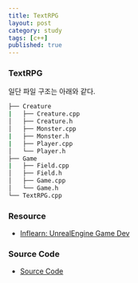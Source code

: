 ```yaml
---
title: TextRPG
layout: post
category: study
tags: [c++]
published: true
---
```


### TextRPG

일단 파일 구조는 아래와 같다.
```bash
├── Creature
|   ├── Creature.cpp
│   ├── Creature.h
│   ├── Monster.cpp
|   ├── Monster.h
|   ├── Player.cpp
│   └── Player.h
├── Game
|   ├── Field.cpp
│   ├── Field.h
│   ├── Game.cpp
│   └── Game.h
└── TextRPG.cpp
```

### Resource

- [Inflearn: UnrealEngine Game Dev](https://www.inflearn.com/course/%EC%96%B8%EB%A6%AC%EC%96%BC-3d-mmorpg-1)

### Source Code

- [Source Code](https://github.com/sjang1594/self-study/tree/master/game_dev/cpp/TextRPG_FINAL/src)
